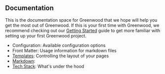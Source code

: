 ## Documentation

This is the documentation space for Greenwood that we hope will help you get the most out of Greenwood.  If this is your first time with Greenwood, we recommend checking out our [Getting Started](/getting-started/) guide to get more familiar with setting up your first Greenwood project.

- Configuration: Available configuration options
- Front Matter: Usage information for markdown files
- [Templates](/getting-started/templates/): Controlling the layout of your pages
- [Markdown](/getting-started/markdown/): 
- [Tech Stack](/getting-started/tech-stack/): What's under the hood